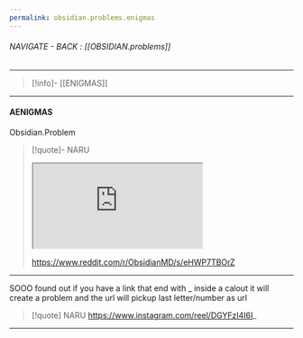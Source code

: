 ```yaml
---
permalink: obsidian.problems.enigmas
---
```


###### NAVIGATE - BACK :  [[OBSIDIAN.problems]]
---
>[!info]- [[ENIGMAS]]
----
#### AENIGMAS




Obsidian.Problem
>[!quote]- NARU 
><iframe allowfullscreen allow="accelerometer; autoplay; clipboard-write; encrypted-media; gyroscope; picture-in-picture" src="https://www.reddit.com/r/ObsidianMD/s/eHWP7TBOrZ" class="iframe-container iframe-generic"> </iframe> 
> 
>https://www.reddit.com/r/ObsidianMD/s/eHWP7TBOrZ

---

SOOO found out if you have a link that end with _ inside a calout 
	it will create a problem and the url will pickup last letter/number as url

>[!quote] NARU
>https://www.instagram.com/reel/DGYFzI4I6I_




---
